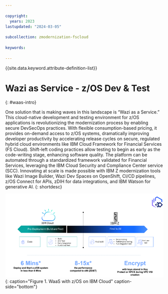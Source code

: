 ```yaml
---

copyright:
  years: 2023
lastupdated: "2024-03-05"

subcollection: zmodernization-fscloud

keywords:

---
```


{{site.data.keyword.attribute-definition-list}}

# Wazi as Service - z/OS Dev & Test
{: #waas-intro}

One solution that is making waves in this landscape is “Wazi as a Service.” This cloud-native development and testing environment for z/OS applications is revolutionizing the modernization process by enabling secure DevSecOps practices. With flexible consumption-based pricing, it provides on-demand access to z/OS systems, dramatically improving developer productivity by accelerating release cycles on secure, regulated hybrid cloud environments like IBM Cloud Framework for Financial Services (FS Cloud). Shift-left coding practices allow testing to begin as early as the code-writing stage, enhancing software quality. The platform can be automated through a standardized framework validated for Financial Services, leveraging the IBM Cloud Security and Compliance Center service (SCC). Innovating at scale is made possible with IBM Z modernization tools like Wazi Image Builder, Wazi Dev Spaces on OpenShift, CI/CD pipelines, z/OS Connect for APIs, zDIH for data integrations, and IBM Watson for generative AI.
{: shortdesc}

![WaziIntro-Image](images/wazi-intro.png){: caption="Figure 1. WaaS with z/OS on IBM Cloud" caption-side="bottom"}

